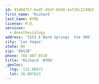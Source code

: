 ```yaml
---
id: 9140d757-bedf-45df-8d30-1ef29c2230b3
first_name: 'Richard '
last_name: BYRD
license: M.D.
services:
  - Anesthesiology
address: '3153 E Warm Springs  Ste 300'
city: 'Las Vegas'
state: NV
zip: '89120'
phone: 702-487-6510
title: 'Richard  BYRD'
_geoloc:
  lng: -115.08872
  lat: 36.087623
---
```

